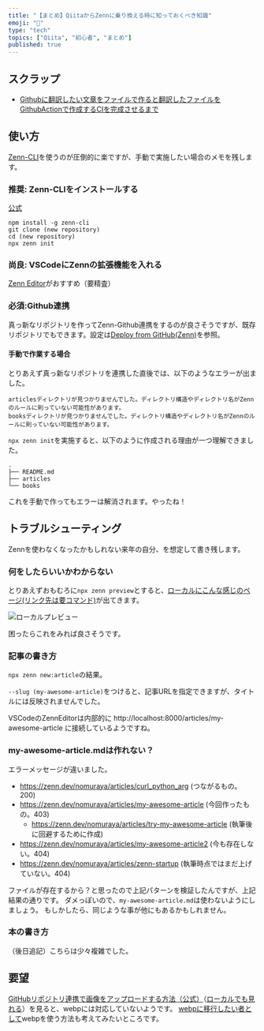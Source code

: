 ```yaml
---
title: "【まとめ】QiitaからZennに乗り換える時に知っておくべき知識"
emoji: "🎉"
type: "tech"
topics: ["Qiita", "初心者", "まとめ"]
published: true
---
```


## スクラップ
- [Githubに翻訳したい文章をファイルで作ると翻訳したファイルをGithubActionで作成するCIを完成させるまで](https://zenn.dev/nomuraya?tab=scraps)

## 使い方
[Zenn-CLI](https://zenn.dev/zenn/articles/zenn-cli-guide)を使うのが圧倒的に楽ですが、手動で実施したい場合のメモを残します。

### 推奨: Zenn-CLIをインストールする
[公式](https://zenn.dev/zenn/articles/install-zenn-cli)

```
npm install -g zenn-cli
git clone (new repository)
cd (new repository)
npx zenn init
```

### 尚良: VSCodeにZennの拡張機能を入れる
[Zenn Editor](https://marketplace.visualstudio.com/items?itemName=negokaz.zenn-editor)がおすすめ（要精査）

### 必須:Github連携
真っ新なリポジトリを作ってZenn-Github連携をするのが良さそうですが、既存リポジトリでもできます。設定は[Deploy from GitHub(Zenn)](https://zenn.dev/dashboard/deploys)を参照。

#### 手動で作業する場合
とりあえず真っ新なリポジトリを連携した直後では、以下のようなエラーが出ました。

```
articlesディレクトリが見つかりませんでした。ディレクトリ構造やディレクトリ名がZennのルールに則っていない可能性があります。
booksディレクトリが見つかりませんでした。ディレクトリ構造やディレクトリ名がZennのルールに則っていない可能性があります。
```

`npx zenn init`を実施すると、以下のように作成される理由が一つ理解できました。

```
.
├── README.md
├── articles
└── books
```

これを手動で作ってもエラーは解消されます。やったね！

## トラブルシューティング
Zennを使わなくなったかもしれない来年の自分、を想定して書き残します。

### 何をしたらいいかわからない
とりあえずおもむろに`npx zenn preview`とすると、[ローカルにこんな感じのページ(リンク先は要コマンド)](http://localhost:8000)が出てきます。

![ローカルプレビュー](https://shimajima-eiji.github.io/__Backup_Images/Zenn/articles/zenn-startup/ローカルプレビュー.png)

困ったらこれをみれば良さそうです。

### 記事の書き方
`npx zenn new:article`の結果。

`--slug (my-awesome-article)`をつけると、記事URLを指定できますが、タイトルには反映されませんでした。

VSCodeのZennEditorは内部的に http://localhost:8000/articles/my-awesome-article に接続しているようですね。

### my-awesome-article.mdは作れない？
エラーメッセージが違いました。

- https://zenn.dev/nomuraya/articles/curl_python_arg (つながるもの。200)
- https://zenn.dev/nomuraya/articles/my-awesome-article (今回作ったもの。403)
  - https://zenn.dev/nomuraya/articles/try-my-awesome-article (執筆後に回避するために作成)
- https://zenn.dev/nomuraya/articles/my-awesome-article2 (今も存在しない。404)
- https://zenn.dev/nomuraya/articles/zenn-startup (執筆時点ではまだ上げていない。404)

ファイルが存在するから？と思ったので上記パターンを検証したんですが、上記結果の通りです。
ダメっぽいので、`my-awesome-article.md`は使わないようにしましょう。
もしかしたら、同じような事が他にもあるかもしれません。

### 本の書き方
（後日追記）こちらは少々複雑でした。

## 要望
[GitHubリポジトリ連携で画像をアップロードする方法（公式）](https://zenn.dev/zenn/articles/deploy-github-images)（[ローカルでも見れる](http://localhost:8000/guide/deploy-github-images)）を見ると、webpには対応していないようです。
[webpに移行したい者として](https://github.com/shimajima-eiji/__Backup_Images)webpを使う方法も考えてみたいところです。
